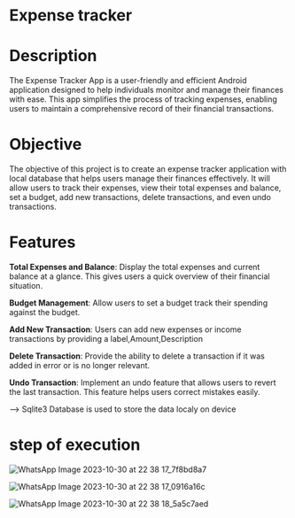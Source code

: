 
# Expense tracker        

# Description 

The Expense Tracker App is a user-friendly and efficient Android application designed to help individuals monitor and manage their finances with ease. This app simplifies the process of tracking expenses, enabling users to maintain a comprehensive record of their financial transactions.

# Objective

The objective of this project is to create an expense tracker application with local database that helps users manage their finances effectively. It will allow users to track their expenses, view their total expenses and balance, set a budget, add new transactions, delete transactions, and even undo transactions.

# Features
**Total Expenses and Balance**: Display the total expenses and current balance at a glance. This gives users a quick overview of their financial situation.

**Budget Management**: Allow users to set a budget track their spending against the budget.

**Add New Transaction**: Users can add new expenses or income transactions by providing a label,Amount,Description

**Delete Transaction**: Provide the ability to delete a transaction if it was added in error or is no longer relevant.

**Undo Transaction**: Implement an undo feature that allows users to revert the last transaction. This feature helps users correct mistakes easily.



--> Sqlite3 Database is used to store the data localy on device

# step of execution

![WhatsApp Image 2023-10-30 at 22 38 17_7f8bd8a7](https://github.com/rathodyuvraj2/MAD_21012011129_Assigment-2_ExpenseTracker/assets/124398921/13662a71-7d39-42ce-b641-6326798f25b1)


![WhatsApp Image 2023-10-30 at 22 38 17_0916a16c](https://github.com/rathodyuvraj2/MAD_21012011129_Assigment-2_ExpenseTracker/assets/124398921/0879a26c-f797-4dca-9f20-3b63f0d4459f)


![WhatsApp Image 2023-10-30 at 22 38 18_5a5c7aed](https://github.com/rathodyuvraj2/MAD_21012011129_Assigment-2_ExpenseTracker/assets/124398921/d6936c5a-ecf7-409e-9bb8-87adbf45b0fc)


